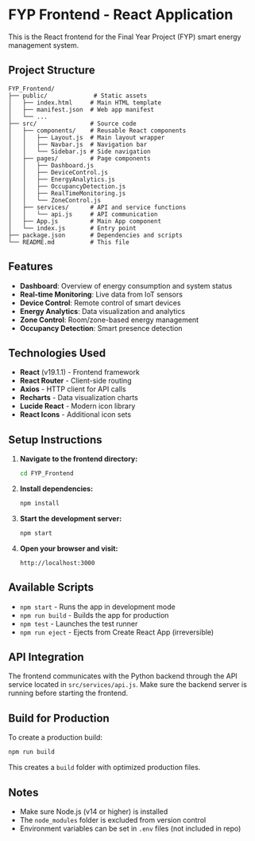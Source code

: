 # FYP Frontend - React Application

This is the React frontend for the Final Year Project (FYP) smart energy management system.

## Project Structure

```
FYP_Frontend/
├── public/             # Static assets
│   ├── index.html     # Main HTML template
│   ├── manifest.json  # Web app manifest
│   └── ...
├── src/               # Source code
│   ├── components/    # Reusable React components
│   │   ├── Layout.js  # Main layout wrapper
│   │   ├── Navbar.js  # Navigation bar
│   │   └── Sidebar.js # Side navigation
│   ├── pages/         # Page components
│   │   ├── Dashboard.js
│   │   ├── DeviceControl.js
│   │   ├── EnergyAnalytics.js
│   │   ├── OccupancyDetection.js
│   │   ├── RealTimeMonitoring.js
│   │   └── ZoneControl.js
│   ├── services/      # API and service functions
│   │   └── api.js     # API communication
│   ├── App.js         # Main App component
│   └── index.js       # Entry point
├── package.json       # Dependencies and scripts
└── README.md          # This file
```

## Features

- **Dashboard**: Overview of energy consumption and system status
- **Real-time Monitoring**: Live data from IoT sensors
- **Device Control**: Remote control of smart devices
- **Energy Analytics**: Data visualization and analytics
- **Zone Control**: Room/zone-based energy management
- **Occupancy Detection**: Smart presence detection

## Technologies Used

- **React** (v19.1.1) - Frontend framework
- **React Router** - Client-side routing
- **Axios** - HTTP client for API calls
- **Recharts** - Data visualization charts
- **Lucide React** - Modern icon library
- **React Icons** - Additional icon sets

## Setup Instructions

1. **Navigate to the frontend directory:**
   ```bash
   cd FYP_Frontend
   ```

2. **Install dependencies:**
   ```bash
   npm install
   ```

3. **Start the development server:**
   ```bash
   npm start
   ```

4. **Open your browser and visit:**
   ```
   http://localhost:3000
   ```

## Available Scripts

- `npm start` - Runs the app in development mode
- `npm run build` - Builds the app for production
- `npm test` - Launches the test runner
- `npm run eject` - Ejects from Create React App (irreversible)

## API Integration

The frontend communicates with the Python backend through the API service located in `src/services/api.js`. Make sure the backend server is running before starting the frontend.

## Build for Production

To create a production build:

```bash
npm run build
```

This creates a `build` folder with optimized production files.

## Notes

- Make sure Node.js (v14 or higher) is installed
- The `node_modules` folder is excluded from version control
- Environment variables can be set in `.env` files (not included in repo)